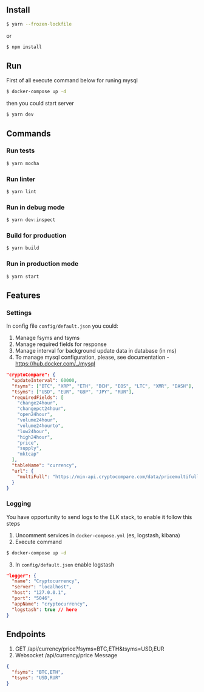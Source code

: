 ## Install

```sh
$ yarn --frozen-lockfile
```
or
```sh
$ npm install
```

## Run

First of all execute command below for runing mysql
```sh
$ docker-compose up -d
```

then you could start server
```sh
$ yarn dev
```

## Commands

### Run tests
```sh
$ yarn mocha
```

### Run linter
```sh
$ yarn lint
```

### Run in debug mode
```sh
$ yarn dev:inspect
```

### Build for production
```sh
$ yarn build
```

### Run in production mode
```sh
$ yarn start
```

## Features

### Settings
In config file `config/default.json` you could:
1. Manage fsyms and tsyms
2. Manage required fields for response
3. Manage interval for background update data in database (in ms)
4. To manage mysql configuration, please, see documentation - https://hub.docker.com/_/mysql

```json
"cryptoCompare": {
  "updateInterval": 60000,
  "fsyms": ["BTC", "XRP", "ETH", "BCH", "EOS", "LTC", "XMR", "DASH"],
  "tsyms": ["USD", "EUR", "GBP", "JPY", "RUR"],
  "requiredFields": [
    "change24hour",
    "changepct24hour",
    "open24hour",
    "volume24hour",
    "volume24hourto",
    "low24hour",
    "high24hour",
    "price",
    "supply",
    "mktcap"
  ],
  "tableName": "currency",
  "url": {
    "multiFull": "https://min-api.cryptocompare.com/data/pricemultifull"
  }
}
```

### Logging
You have opportunity to send logs to the ELK stack, to enable it follow this steps
1. Uncomment services in `docker-compose.yml` (es, logstash, kibana)
2. Execute command
```sh
$ docker-compose up -d
```
3. In `config/default.json` enable logstash
```json
"logger": {
  "name": "Cryptocurrency",
  "server": "localhost",
  "host": "127.0.0.1",
  "port": "5046",
  "appName": "cryptocurrency",
  "logstash": true // here
}
```

## Endpoints

1. GET /api/currency/price?fsyms=BTC,ETH&tsyms=USD,EUR
2. Websocket /api/currency/price
Message
```json
{
  "fsyms": "BTC,ETH",
  "tsyms": "USD,RUR"
}
```
